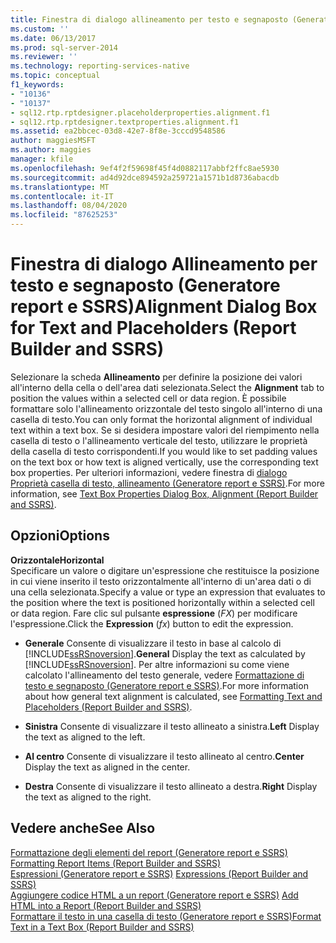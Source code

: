 ```yaml
---
title: Finestra di dialogo allineamento per testo e segnaposto (Generatore report e SSRS) | Microsoft Docs
ms.custom: ''
ms.date: 06/13/2017
ms.prod: sql-server-2014
ms.reviewer: ''
ms.technology: reporting-services-native
ms.topic: conceptual
f1_keywords:
- "10136"
- "10137"
- sql12.rtp.rptdesigner.placeholderproperties.alignment.f1
- sql12.rtp.rptdesigner.textproperties.alignment.f1
ms.assetid: ea2bbcec-03d8-42e7-8f8e-3cccd9548586
author: maggiesMSFT
ms.author: maggies
manager: kfile
ms.openlocfilehash: 9ef4f2f59698f45f4d0882117abbf2ffc8ae5930
ms.sourcegitcommit: ad4d92dce894592a259721a1571b1d8736abacdb
ms.translationtype: MT
ms.contentlocale: it-IT
ms.lasthandoff: 08/04/2020
ms.locfileid: "87625253"
---
```

# <a name="alignment-dialog-box-for-text-and-placeholders-report-builder-and-ssrs"></a><span data-ttu-id="7eedd-102">Finestra di dialogo Allineamento per testo e segnaposto (Generatore report e SSRS)</span><span class="sxs-lookup"><span data-stu-id="7eedd-102">Alignment Dialog Box for Text and Placeholders (Report Builder and SSRS)</span></span>
  <span data-ttu-id="7eedd-103">Selezionare la scheda **Allineamento** per definire la posizione dei valori all'interno della cella o dell'area dati selezionata.</span><span class="sxs-lookup"><span data-stu-id="7eedd-103">Select the **Alignment** tab to position the values within a selected cell or data region.</span></span> <span data-ttu-id="7eedd-104">È possibile formattare solo l'allineamento orizzontale del testo singolo all'interno di una casella di testo.</span><span class="sxs-lookup"><span data-stu-id="7eedd-104">You can only format the horizontal alignment of individual text within a text box.</span></span> <span data-ttu-id="7eedd-105">Se si desidera impostare valori del riempimento nella casella di testo o l'allineamento verticale del testo, utilizzare le proprietà della casella di testo corrispondenti.</span><span class="sxs-lookup"><span data-stu-id="7eedd-105">If you would like to set padding values on the text box or how text is aligned vertically, use the corresponding text box properties.</span></span> <span data-ttu-id="7eedd-106">Per ulteriori informazioni, vedere finestra di [dialogo Proprietà casella di testo, allineamento &#40;Generatore report e SSRS&#41;](../../2014/reporting-services/text-box-properties-dialog-box-alignment-report-builder-and-ssrs.md).</span><span class="sxs-lookup"><span data-stu-id="7eedd-106">For more information, see [Text Box Properties Dialog Box, Alignment &#40;Report Builder and SSRS&#41;](../../2014/reporting-services/text-box-properties-dialog-box-alignment-report-builder-and-ssrs.md).</span></span>  
  
## <a name="options"></a><span data-ttu-id="7eedd-107">Opzioni</span><span class="sxs-lookup"><span data-stu-id="7eedd-107">Options</span></span>  
 <span data-ttu-id="7eedd-108">**Orizzontale**</span><span class="sxs-lookup"><span data-stu-id="7eedd-108">**Horizontal**</span></span>  
 <span data-ttu-id="7eedd-109">Specificare un valore o digitare un'espressione che restituisce la posizione in cui viene inserito il testo orizzontalmente all'interno di un'area dati o di una cella selezionata.</span><span class="sxs-lookup"><span data-stu-id="7eedd-109">Specify a value or type an expression that evaluates to the position where the text is positioned horizontally within a selected cell or data region.</span></span> <span data-ttu-id="7eedd-110">Fare clic sul pulsante **espressione** (*FX*) per modificare l'espressione.</span><span class="sxs-lookup"><span data-stu-id="7eedd-110">Click the **Expression** (*fx*) button to edit the expression.</span></span>  
  
-   <span data-ttu-id="7eedd-111">**Generale** Consente di visualizzare il testo in base al calcolo di [!INCLUDE[ssRSnoversion](../includes/ssrsnoversion-md.md)].</span><span class="sxs-lookup"><span data-stu-id="7eedd-111">**General** Display the text as calculated by [!INCLUDE[ssRSnoversion](../includes/ssrsnoversion-md.md)].</span></span> <span data-ttu-id="7eedd-112">Per altre informazioni su come viene calcolato l'allineamento del testo generale, vedere [Formattazione di testo e segnaposto &#40;Generatore report e SSRS&#41;](report-design/formatting-text-and-placeholders-report-builder-and-ssrs.md).</span><span class="sxs-lookup"><span data-stu-id="7eedd-112">For more information about how general text alignment is calculated, see [Formatting Text and Placeholders &#40;Report Builder and SSRS&#41;](report-design/formatting-text-and-placeholders-report-builder-and-ssrs.md).</span></span>  
  
-   <span data-ttu-id="7eedd-113">**Sinistra** Consente di visualizzare il testo allineato a sinistra.</span><span class="sxs-lookup"><span data-stu-id="7eedd-113">**Left** Display the text as aligned to the left.</span></span>  
  
-   <span data-ttu-id="7eedd-114">**Al centro** Consente di visualizzare il testo allineato al centro.</span><span class="sxs-lookup"><span data-stu-id="7eedd-114">**Center** Display the text as aligned in the center.</span></span>  
  
-   <span data-ttu-id="7eedd-115">**Destra** Consente di visualizzare il testo allineato a destra.</span><span class="sxs-lookup"><span data-stu-id="7eedd-115">**Right** Display the text as aligned to the right.</span></span>  
  
## <a name="see-also"></a><span data-ttu-id="7eedd-116">Vedere anche</span><span class="sxs-lookup"><span data-stu-id="7eedd-116">See Also</span></span>  
 <span data-ttu-id="7eedd-117">[Formattazione degli elementi del report &#40;Generatore report e SSRS&#41;](report-design/formatting-report-items-report-builder-and-ssrs.md) </span><span class="sxs-lookup"><span data-stu-id="7eedd-117">[Formatting Report Items &#40;Report Builder and SSRS&#41;](report-design/formatting-report-items-report-builder-and-ssrs.md) </span></span>  
 <span data-ttu-id="7eedd-118">[Espressioni &#40;Generatore report e SSRS&#41;](report-design/expressions-report-builder-and-ssrs.md) </span><span class="sxs-lookup"><span data-stu-id="7eedd-118">[Expressions &#40;Report Builder and SSRS&#41;](report-design/expressions-report-builder-and-ssrs.md) </span></span>  
 <span data-ttu-id="7eedd-119">[Aggiungere codice HTML a un report &#40;Generatore report e SSRS&#41;](report-design/add-html-into-a-report-report-builder-and-ssrs.md) </span><span class="sxs-lookup"><span data-stu-id="7eedd-119">[Add HTML into a Report &#40;Report Builder and SSRS&#41;](report-design/add-html-into-a-report-report-builder-and-ssrs.md) </span></span>  
 [<span data-ttu-id="7eedd-120">Formattare il testo in una casella di testo &#40;Generatore report e SSRS&#41;</span><span class="sxs-lookup"><span data-stu-id="7eedd-120">Format Text in a Text Box &#40;Report Builder and SSRS&#41;</span></span>](report-design/format-text-in-a-text-box-report-builder-and-ssrs.md)  
  
  
